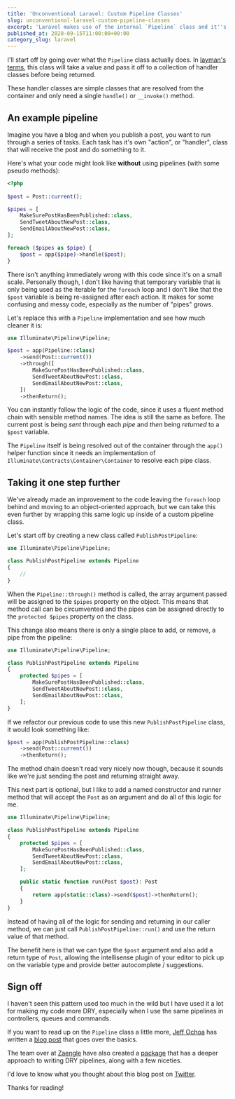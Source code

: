 ```yaml
---
title: 'Unconventional Laravel: Custom Pipeline Classes'
slug: unconventional-laravel-custom-pipeline-classes
excerpt: 'Laravel makes use of the internal `Pipeline` class and it''s more common in userland too, but have you ever considered tidying up these pipeline processes with custom pipeline classes?'
published_at: 2020-09-15T11:00:00+00:00
category_slug: laravel
---
```

I'll start off by going over what the `Pipeline` class actually does. In [layman's terms](https://en.wikipedia.org/wiki/Plain_English), this class will take a value and pass it off to a collection of handler classes before being returned.

These handler classes are simple classes that are resolved from the container and only need a single `handle()` or `__invoke()` method.

## An example pipeline

Imagine you have a blog and when you publish a post, you want to run through a series of tasks. Each task has it's own "action", or "handler", class that will receive the post and do something to it.

Here's what your code might look like **without** using pipelines (with some pseudo methods):

```php
<?php
  
$post = Post::current();

$pipes = [
    MakeSurePostHasBeenPublished::class,
    SendTweetAboutNewPost::class,
    SendEmailAboutNewPost::class,
];

foreach ($pipes as $pipe) {
    $post = app($pipe)->handle($post);
}
```

There isn't anything immediately wrong with this code since it's on a small scale. Personally though, I don't like having that temporary variable that is only being used as the iterable for the `foreach` loop and I don't like that the `$post` variable is being re-assigned after each action. It makes for some confusing and messy code, especially as the number of "pipes" grows.

Let's replace this with a `Pipeline` implementation and see how much cleaner it is:

```php
use Illuminate\Pipeline\Pipeline;

$post = app(Pipeline::class)
    ->send(Post::current())
    ->through([
        MakeSurePostHasBeenPublished::class,
        SendTweetAboutNewPost::class,
        SendEmailAboutNewPost::class,
    ])
    ->thenReturn();
```

You can instantly follow the logic of the code, since it uses a fluent method chain with sensible method names. The idea is still the same as before. The current post is being _sent_ through each _pipe_ and _then_ being _returned_ to a `$post` variable.

The `Pipeline` itself is being resolved out of the container through the `app()` helper function since it needs an implementation of `Illuminate\Contracts\Container\Container` to resolve each pipe class.

## Taking it one step further

We've already made an improvement to the code leaving the `foreach` loop behind and moving to an object-oriented approach, but we can take this even further by wrapping this same logic up inside of a custom pipeline class.

Let's start off by creating a new class called `PublishPostPipeline`:

```php
use Illuminate\Pipeline\Pipeline;

class PublishPostPipeline extends Pipeline
{
    //
}
```

When the `Pipeline::through()` method is called, the array argument passed will be assigned to the `$pipes` property on the object. This means that method call can be circumvented and the pipes can be assigned directly to the `protected $pipes` property on the class.

This change also means there is only a single place to add, or remove, a pipe from the pipeline:

```php
use Illuminate\Pipeline\Pipeline;

class PublishPostPipeline extends Pipeline
{
    protected $pipes = [
        MakeSurePostHasBeenPublished::class,
        SendTweetAboutNewPost::class,
        SendEmailAboutNewPost::class,
    ];
}
```

If we refactor our previous code to use this new `PublishPostPipeline` class, it would look something like:

```php
$post = app(PublishPostPipeline::class)
    ->send(Post::current())
    ->thenReturn();
```

The method chain doesn't read very nicely now though, because it sounds like we're just sending the post and returning straight away.

This next part is optional, but I like to add a named constructor and runner method that will accept the `Post` as an argument and do all of this logic for me.


```php
use Illuminate\Pipeline\Pipeline;

class PublishPostPipeline extends Pipeline
{
    protected $pipes = [
        MakeSurePostHasBeenPublished::class,
        SendTweetAboutNewPost::class,
        SendEmailAboutNewPost::class,
    ];

    public static function run(Post $post): Post
    {
        return app(static::class)->send($post)->thenReturn();
    }
}
```

Instead of having all of the logic for sending and returning in our caller method, we can just call `PublishPostPipeline::run()` and use the return value of that method. 

The benefit here is that we can type the `$post` argument and also add a return type of `Post`, allowing the intellisense plugin of your editor to pick up on the variable type and provide better autocomplete / suggestions.

## Sign off

I haven't seen this pattern used too much in the wild but I have used it a lot for making my code more DRY, especially when I use the same pipelines in controllers, queues and commands.

If you want to read up on the `Pipeline` class a little more, [Jeff Ochoa](https://twitter.com/Jeffer_8a) has written a [blog post](https://jeffochoa.me/understanding-laravel-pipelines) that goes over the basics.

The team over at [Zaengle](https://zaengle.com/) have also created a [package](https://github.com/zaengle/pipeline) that has a deeper approach to writing DRY pipelines, along with a few niceties.

I'd love to know what you thought about this blog post on [Twitter](https://twitter.com/ryangjchandler).

Thanks for reading!